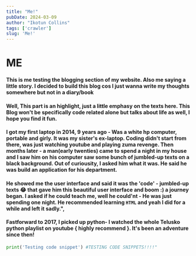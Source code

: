 ```yaml
---
title: "Me!"
pubDate: 2024-03-09
author: "Ikotun Collins"
tags: ['crawler']
slug: 'Me!'
---
```



# ME

#### This is me testing the blogging section of my website. Also me saying a little story. I decided to build this blog cos I just wanna write my thoughts somewhere but not in a diary/book 
#### Well, This part  is an highlight, just a little emphasy on the texts here. This Blog won't be specifically code related alone but talks about life as well, I hope you find it fun.
    
#### I got my first laptop in 2014, 9 years ago - Was a white hp computer, portable and girly. It was my sister's ex-laptop. Coding didn't start from there, was just watching youtube and playing zuma revenge. Then months later - a man(early twenties)  came to spend a night in my house and I saw him on his computer saw some bunch of jumbled-up texts on a black background. Out of curiousity, I asked him what it was. He said he was build an application for his department. 

#### He showed me the user interface and said it was the 'code' - jumbled-up texts 😂 that gave him this beautiful user interface and boom :) a journey began. I asked if he could teach me, well he could'nt - He was just spending one night. He recommended  learning `HTML` and yeah I did for a while and left it sadly.",

#### Fastforward to 2017, I picked up python- I watched the whole Telusko python playlist on youtube { highly recommend }. It's been an adventure since then!

```python
print('Testing code snippet') #TESTING CODE SNIPPETS!!!!"
```